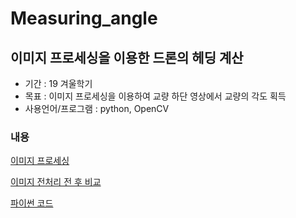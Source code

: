 # Measuring_angle

## 이미지 프로세싱을 이용한 드론의 헤딩 계산

* 기간 : 19 겨울학기
* 목표 : 이미지 프로세싱을 이용하여 교량 하단 영상에서 교량의 각도 획득
* 사용언어/프로그램 : python, OpenCV

### 내용
[이미지 프로세싱](https://github.com/rkdogo08/Measuring_angle/blob/master/image__process.ipynb)

[이미지 전처리 전 후 비교](https://github.com/rkdogo08/Measuring_angle/blob/master/image_process_bef_aft.md)

[파이썬 코드](https://github.com/rkdogo08/Measuring_angle/blob/master/code/video_angle_measuring.py)

